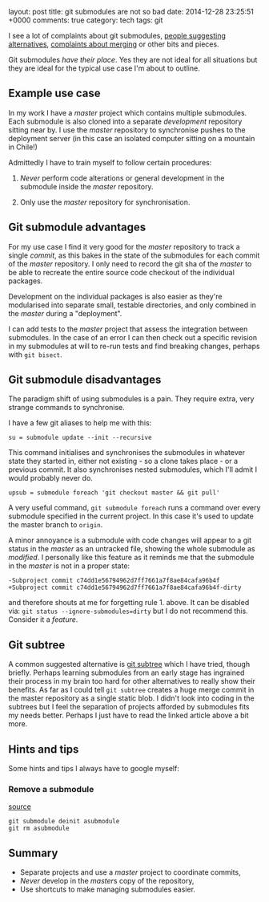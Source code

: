 layout: post
title: git submodules are not so bad
date: 2014-12-28 23:25:51 +0000
comments: true
category: tech
tags: git

I see a lot of complaints about git submodules, [people suggesting alternatives](https://blogs.atlassian.com/2013/05/alternatives-to-git-submodule-git-subtree/), [complaints about merging](https://codingkilledthecat.wordpress.com/2012/04/28/why-your-company-shouldnt-use-git-submodules/) or other bits and pieces.

Git submodules *have their place*. Yes they are not ideal for all situations but they are ideal for the typical use case I'm about to outline.

## Example use case

In my work I have a *master* project which contains multiple submodules. Each submodule is also cloned into a separate *development* repository sitting near by. I use the *master* repository to synchronise pushes to the deployment server (in this case an isolated computer sitting on a mountain in Chile!)

Admittedly I have to train myself to follow certain procedures:

1. *Never* perform code alterations or general development in the submodule inside the *master* repository.

2. Only use the *master* repository for synchronisation.

## Git submodule advantages

For my use case I find it very good for the *master* repository to track a single *commit*, as this bakes in the state of the submodules for each commit of the *master* repository. I only need to record the git sha of the *master* to be able to recreate the entire source code checkout of the individual packages.

Development on the individual packages is also easier as they're modularised into separate small, testable directories, and only combined in the *master* during a "deployment".

I can add tests to the *master* project that assess the integration between submodules. In the case of an error I can then check out a specific revision in my submodules at will to re-run tests and find breaking changes, perhaps with `git bisect`.

## Git submodule disadvantages

The paradigm shift of using submodules is a pain. They require extra, very strange commands to synchronise.

I have a few git aliases to help me with this:

```
su = submodule update --init --recursive
```

This command initialises and synchronises the submodules in whatever state they started in, either not existing - so a clone takes place - or a previous commit. It also synchronises nested submodules, which I'll admit I would probably never do.

```
upsub = submodule foreach 'git checkout master && git pull'
```

A very useful command, `git submodule foreach` runs a command over every submodule specified in the current project. In this case it's used to update the master branch to `origin`.

A minor annoyance is a submodule with code changes will appear to a git status in the *master* as an untracked file, showing the whole submodule as *modified*. I personally like this feature as it reminds me that the submodule in the *master* is not in a proper state:

```
-Subproject commit c74dd1e56794962d7ff7661a7f8ae84cafa96b4f
+Subproject commit c74dd1e56794962d7ff7661a7f8ae84cafa96b4f-dirty
```

and therefore shouts at me for forgetting rule 1. above. It can be disabled via: `git status --ignore-submodules=dirty` but I do not recommend this. Consider it a *feature*.

## Git subtree

A common suggested alternative is [git subtree](https://git-scm.com/book/en/v1/Git-Tools-Subtree-Merging) which I have tried, though briefly. Perhaps learning submodules from an early stage has ingrained their process in my brain too hard for other alternatives to really show their benefits. As far as I could tell `git subtree` creates a huge merge commit in the master repository as a single static blob. I didn't look into coding in the subtrees but I feel the separation of projects afforded by submodules fits my needs better. Perhaps I just have to read the linked article above a bit more.

## Hints and tips

Some hints and tips I always have to google myself:

### Remove a submodule
[source](https://stackoverflow.com/a/16162000/56711)

```
git submodule deinit asubmodule
git rm asubmodule
```

## Summary

* Separate projects and use a *master* project to coordinate commits,
* *Never* develop in the *master*s copy of the repository,
* Use shortcuts to make managing submodules easier.
